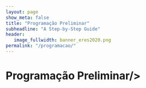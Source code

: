 ```yaml
---
layout: page
show_meta: false
title: "Programação Preliminar"
subheadline: "A Step-by-Step Guide"
header:
   image_fullwidth: banner_eres2020.png
permalink: "/programacao/"
---
```


<h1>Programação Preliminar/>

<img src="{{ site.urlimg }}programacao.png" alt="">
